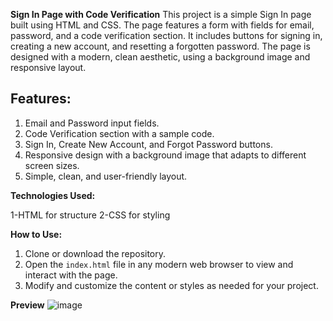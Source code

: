 **Sign In Page with Code Verification**
This project is a simple Sign In page built using HTML and CSS. The page features a form with fields for email, password, and a code verification section. It includes buttons for signing in, creating a new account, and resetting a forgotten password. The page is designed with a modern, clean aesthetic, using a background image and responsive layout.

## Features:
1. Email and Password input fields.
2. Code Verification section with a sample code.
3. Sign In, Create New Account, and Forgot Password buttons.
4. Responsive design with a background image that adapts to different screen sizes.
5. Simple, clean, and user-friendly layout.


**Technologies Used:**

1-HTML for structure
2-CSS for styling

**How to Use:**
1. Clone or download the repository.
2. Open the `index.html` file in any modern web browser to view and interact with the page.
3. Modify and customize the content or styles as needed for your project.


**Preview**
![image](https://github.com/user-attachments/assets/0a22df28-7912-4b0d-bf48-439106546cd4)
